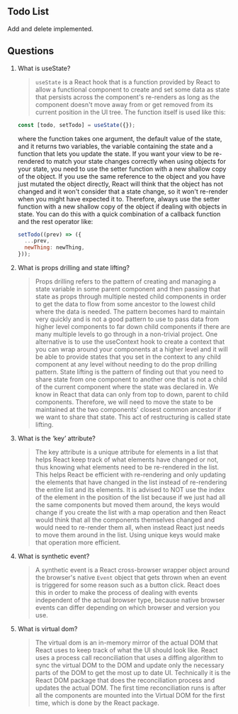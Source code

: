 ## Todo List

Add and delete implemented.

## Questions

1. What is useState?

   > `useState` is a React hook that is a function provided by React to allow a functional component to create and set some data as state that persists across the component's re-renders as long as the component doesn't move away from or get removed from its current position in the UI tree. The function itself is used like this:

   ```js
   const [todo, setTodo] = useState({});
   ```

   where the function takes one argument, the default value of the state, and it returns two variables, the variable containing the state and a function that lets you update the state. If you want your view to be re-rendered to match your state changes correctly when using objects for your state, you need to use the setter function with a new shallow copy of the object. If you use the same reference to the object and you have just mutated the object directly, React will think that the object has not changed and it won't consider that a state change, so it won't re-render when you might have expected it to. Therefore, always use the setter function with a new shallow copy of the object if dealing with objects in state. You can do this with a quick combination of a callback function and the rest operator like:

   ```js
   setTodo((prev) => ({
     ...prev,
     newThing: newThing,
   }));
   ```

2. What is props drilling and state lifting?

   > Props drilling refers to the pattern of creating and managing a state variable in some parent component and then passing that state as props through multiple nested child components in order to get the data to flow from some ancestor to the lowest child where the data is needed. The pattern becomes hard to maintain very quickly and is not a good pattern to use to pass data from higher level components to far down child components if there are many multiple levels to go through in a non-trivial project. One alternative is to use the useContext hook to create a context that you can wrap around your components at a higher level and it will be able to provide states that you set in the context to any child component at any level without needing to do the prop drilling pattern.
   > State lifting is the pattern of finding out that you need to share state from one component to another one that is not a child of the current component where the state was declared in. We know in React that data can only from top to down, parent to child components. Therefore, we will need to move the state to be maintained at the two components' closest common ancestor if we want to share that state. This act of restructuring is called state lifting.

3. What is the ‘key’ attribute?

   > The key attribute is a unique attribute for elements in a list that helps React keep track of what elements have changed or not, thus knowing what elements need to be re-rendered in the list. This helps React be efficient with re-rendering and only updating the elements that have changed in the list instead of re-rendering the entire list and its elements. It is advised to NOT use the index of the element in the position of the list because if we just had all the same components but moved them around, the keys would change if you create the list with a map operation and then React would think that all the components themselves changed and would need to re-render them all, when instead React just needs to move them around in the list. Using unique keys would make that operation more efficient.

4. What is synthetic event?

   > A synthetic event is a React cross-browser wrapper object around the browser's native `Event` object that gets thrown when an event is triggered for some reason such as a button click. React does this in order to make the process of dealing with events independent of the actual browser type, because native browser events can differ depending on which browser and version you use.

5. What is virtual dom?

   > The virtual dom is an in-memory mirror of the actual DOM that React uses to keep track of what the UI should look like. React uses a process call reconciliation that uses a diffing algorithm to sync the virtual DOM to the DOM and update only the necessary parts of the DOM to get the most up to date UI. Technically it is the React DOM package that does the reconciliation process and updates the actual DOM. The first time reconciliation runs is after all the components are mounted into the Virtual DOM for the first time, which is done by the React package.
